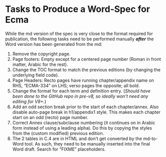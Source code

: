 # Tasks to Produce a Word-Spec for Ecma

While the md version of the spec is very close to the format required for publication, the following tasks need to be performed manually ***after*** the Word version has been generated from the md:

1.	Remove the copyright page.
1.	Page footers: Empty except for a centered page number (Roman in front matter, Arabic for the rest).
1.	Change the TOC format to match the previous editions (by changing the underlying field code).
1.	Page Headers: Recto pages have running chapter/appendix name on RHS, “ECMA-334” on LHS; verso pages the opposite; all bold.
1.	Change the format for each term and definition entry. (*Should have been done to the GitHub repo in pre-v8, so ideally won’t need any editing for V8+.*) 
1.	Add an odd section break prior to the start of each chapter/annex. Also disable auto-page break in h1/appendix1 style. This makes each chapter start on an odd (recto) page number.
1.	Correct Annex clause/subclause numbering (it continues on in Arabic form instead of using a leading alpha). Do this by copying the styles from the (custom modified) previous edition.
1.	The 2 tables in C.4 are in HTML and don’t get converted by the md-to-Word tool. As such, they need to be manually inserted into the final Word draft. Search for “FIXME” placeholders.
